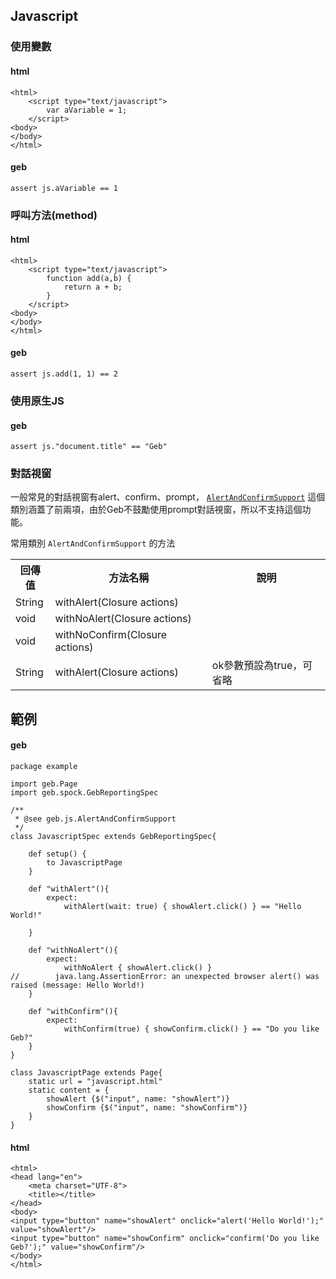 ## Javascript

### 使用變數

#### html
```
<html>
    <script type="text/javascript">
        var aVariable = 1;
    </script>
<body>
</body>
</html>
```

#### geb
```
assert js.aVariable == 1
```

### 呼叫方法(method)

#### html
```
<html>
    <script type="text/javascript">
        function add(a,b) {
            return a + b;
        }
    </script>
<body>
</body>
</html>
```

#### geb
```
assert js.add(1, 1) == 2

```

### 使用原生JS

#### geb
```
assert js."document.title" == "Geb"
```

### 對話視窗
一般常見的對話視窗有alert、confirm、prompt， [`AlertAndConfirmSupport`](http://www.gebish.org/manual/current/api/geb/js/AlertAndConfirmSupport.html) 這個類別涵蓋了前兩項，由於Geb不鼓勵使用prompt對話視窗，所以不支持這個功能。

常用類別 `AlertAndConfirmSupport` 的方法
<table>
    <tr>
        <th>回傳值</th><th>方法名稱</th><th>說明</th>
    </tr>
    <tr>
        <td>String</td>
        <td>withAlert(Closure actions)</td>
        <td></td>
    </tr>
    <tr>
        <td>void</td>
        <td>withNoAlert(Closure actions)</td>
        <td></td>
    </tr>
    <tr>
        <td>void</td>
        <td>withNoConfirm(Closure actions)</td>
        <td></td>
    </tr>
    <tr>
        <td>String</td>
        <td>withAlert(Closure actions)</td>
        <td>ok參數預設為true，可省略</td>
    </tr>
</table>

範例
----

####  geb

```
package example

import geb.Page
import geb.spock.GebReportingSpec

/**
 * @see geb.js.AlertAndConfirmSupport
 */
class JavascriptSpec extends GebReportingSpec{

    def setup() {
        to JavascriptPage
    }

    def "withAlert"(){
        expect:
            withAlert(wait: true) { showAlert.click() } == "Hello World!"

    }

    def "withNoAlert"(){
        expect:
            withNoAlert { showAlert.click() }
//        java.lang.AssertionError: an unexpected browser alert() was raised (message: Hello World!)
    }

    def "withConfirm"(){
        expect:
            withConfirm(true) { showConfirm.click() } == "Do you like Geb?"
    }
}

class JavascriptPage extends Page{
    static url = "javascript.html"
    static content = {
        showAlert {$("input", name: "showAlert")}
        showConfirm {$("input", name: "showConfirm")}
    }
}

```

#### html

```
<html>
<head lang="en">
    <meta charset="UTF-8">
    <title></title>
</head>
<body>
<input type="button" name="showAlert" onclick="alert('Hello World!');" value="showAlert"/>
<input type="button" name="showConfirm" onclick="confirm('Do you like Geb?');" value="showConfirm"/>
</body>
</html>
```
